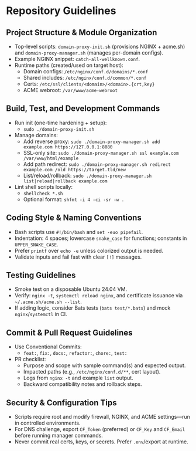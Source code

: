 # Repository Guidelines

## Project Structure & Module Organization
- Top-level scripts: `domain-proxy-init.sh` (provisions NGINX + acme.sh) and `domain-proxy-manager.sh` (manages per-domain configs).
- Example NGINX snippet: `catch-all-wellknown.conf`.
- Runtime paths (created/used on target host):
  - Domain configs: `/etc/nginx/conf.d/domains/*.conf`
  - Shared includes: `/etc/nginx/conf.d/common/*.conf`
  - Certs: `/etc/ssl/clients/<domain>/<domain>.{crt,key}`
  - ACME webroot: `/var/www/acme-webroot`

## Build, Test, and Development Commands
- Run init (one-time hardening + setup):
  - `sudo ./domain-proxy-init.sh`
- Manage domains:
  - Add reverse proxy: `sudo ./domain-proxy-manager.sh add example.com https://127.0.0.1:8080`
  - SSL-only site: `sudo ./domain-proxy-manager.sh ssl example.com /var/www/html/example`
  - Add path redirect: `sudo ./domain-proxy-manager.sh redirect example.com /old https://target.tld/new`
  - List/reload/rollback: `sudo ./domain-proxy-manager.sh list|reload|rollback example.com`
- Lint shell scripts locally:
  - `shellcheck *.sh`
  - Optional format: `shfmt -i 4 -ci -sr -w .`

## Coding Style & Naming Conventions
- Bash scripts use `#!/bin/bash` and `set -euo pipefail`.
- Indentation: 4 spaces; lowercase `snake_case` for functions; constants in `UPPER_SNAKE_CASE`.
- Prefer `printf` over `echo -e` unless colorized output is needed.
- Validate inputs and fail fast with clear `[!]` messages.

## Testing Guidelines
- Smoke test on a disposable Ubuntu 24.04 VM.
- Verify: `nginx -t`, `systemctl reload nginx`, and certificate issuance via `~/.acme.sh/acme.sh --list`.
- If adding logic, consider Bats tests (`bats test/*.bats`) and mock `nginx`/`systemctl` in CI.

## Commit & Pull Request Guidelines
- Use Conventional Commits:
  - `feat:`, `fix:`, `docs:`, `refactor:`, `chore:`, `test:`
- PR checklist:
  - Purpose and scope with sample command(s) and expected output.
  - Impacted paths (e.g., `/etc/nginx/conf.d/**`, cert layout).
  - Logs from `nginx -t` and example `list` output.
  - Backward compatibility notes and rollback steps.

## Security & Configuration Tips
- Scripts require root and modify firewall, NGINX, and ACME settings—run in controlled environments.
- For DNS challenge, export `CF_Token` (preferred) or `CF_Key` and `CF_Email` before running manager commands.
- Never commit real certs, keys, or secrets. Prefer `.env`/export at runtime.

